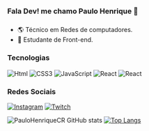 ### Fala Dev! me chamo Paulo Henrique 👋 

### 
- 🌎 Técnico em Redes de computadores.
- 📘 Estudante de Front-end. 

### Tecnologias

<div style="display: inline_block">
  <img align="center" alt="Html" src="https://img.shields.io/badge/HTML5-E34F26?style=for-the-badge&logo=html5&logoColor=white">
  <img align="center" alt="CSS3" src="https://img.shields.io/badge/CSS3-1572B6?style=for-the-badge&logo=css3&logoColor=white">
  <img align="center" alt="JavaScript" src="https://img.shields.io/badge/JavaScript-F7DF1E?style=for-the-badge&logo=javascript&logoColor=black">
  <img align="center" alt="React" src="https://img.shields.io/badge/-ReactJs-61DAFB?logo=react&logoColor=white&style=for-the-badge">
    <img align="center" alt="React" src="https://shields.io/badge/TypeScript-3178C6?logo=TypeScript&logoColor=FFF&style=flat-square">
  
   
<br>
</div>

### Redes Sociais 
[![Instagram](https://img.shields.io/badge/Instagram-E4405F?style=for-the-badge&logo=instagram&logoColor=white)](https://www.instagram.com/paulo_h18y/)
[![Twitch](https://img.shields.io/badge/Twitch-9146FF?style=for-the-badge&logo=twitch&logoColor=white)](https://www.twitch.tv/hwaryun120)

![PauloHenriqueCR GitHub stats](https://github-readme-stats.vercel.app/api?username=PauloHenriqueCR&show_icons=true&theme=tokyonight)
[![Top Langs](https://github-readme-stats.vercel.app/api/top-langs/?username=PauloHenriqueCR&layout=compact)](https://github.com/github-readme-stats)

